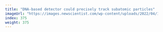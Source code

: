 ```yaml
---
title: "DNA-based detector could precisely track subatomic particles"
imageUrl: "https://images.newscientist.com/wp-content/uploads/2022/04/14105453/SEI_98519672.jpg?width=600"
index: 375
weight: 375
---
```

